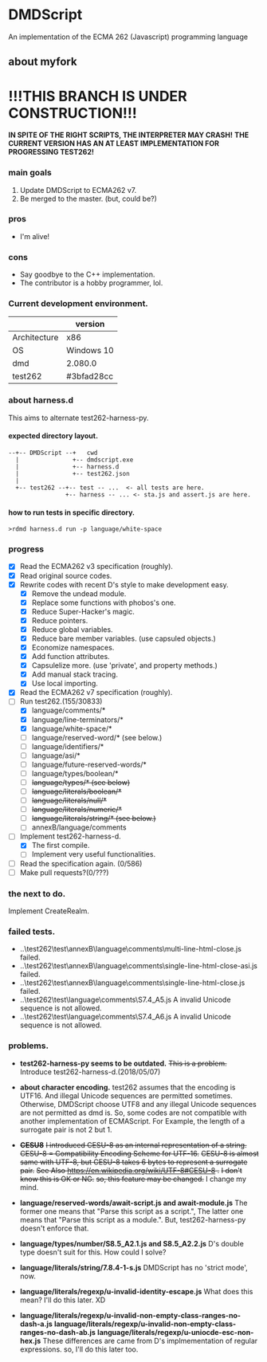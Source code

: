 DMDScript
=========

An implementation of the ECMA 262 (Javascript) programming language


## about myfork

# !!!THIS BRANCH IS UNDER CONSTRUCTION!!!
**IN SPITE OF THE RIGHT SCRIPTS, THE INTERPRETER MAY CRASH!**
**THE CURRENT VERSION HAS AN AT LEAST IMPLEMENTATION FOR PROGRESSING TEST262!**


### main goals
1. Update DMDScript to ECMA262 v7.
2. Be merged to the master. (but, could be?)

### pros
* I'm alive!

### cons
* Say goodbye to the C++ implementation.
* The contributor is a hobby programmer, lol.


### Current development environment.
|              |    version |
| ------------ | ---------- |
| Architecture |        x86 |
| OS           | Windows 10 |
| dmd          |    2.080.0 |
| test262      | #3bfad28cc |

### about harness.d
This aims to alternate test262-harness-py.

#### expected directory layout.

	--+-- DMDScript --+   cwd
	  |               +-- dmdscript.exe
	  |               +-- harness.d
	  |               +-- test262.json
	  |
	  +-- test262 --+-- test -- ...  <- all tests are here.
	                +-- harness -- ... <- sta.js and assert.js are here.

#### how to run tests in specific directory.
	>rdmd harness.d run -p language/white-space

### progress
* [x] Read the ECMA262 v3 specification (roughly).
* [x] Read original source codes.
* [x] Rewrite codes with recent D's style to make development easy.
    + [x] Remove the undead module.
    + [x] Replace some functions with phobos's one.
    + [x] Reduce Super-Hacker's magic.
    + [x] Reduce pointers.
    + [x] Reduce global variables.
    + [x] Reduce bare member variables. (use capsuled objects.)
    + [x] Economize namespaces.
    + [x] Add function attributes.
    + [x] Capsulelize more. (use 'private', and property methods.)
    + [x] Add manual stack tracing.
    + [x] Use local importing.
* [x] Read the ECMA262 v7 specification (roughly).
* [ ] Run test262.(155/30833)
    + [x] language/comments/*
    + [x] language/line-terminators/*
    + [x] language/white-space/*
    + [ ] language/reserved-word/* (see below.)
    + [ ] language/identifiers/*
    + [ ] language/asi/*
    + [ ] language/future-reserved-words/*
    + [ ] language/types/boolean/*
    + [ ] ~~language/types/* (see below)~~
    + [ ] ~~language/literals/boolean/*~~
    + [ ] ~~language/literals/null/*~~
    + [ ] ~~language/literals/numeric/*~~
    + [ ] ~~language/literals/string/* (see below.)~~
    + [ ] annexB/language/comments
* [ ] Implement test262-harness-d.
    + [x] The first compile.
    + [ ] Implement very useful functionalities. 
* [ ] Read the specification again. (0/586)
* [ ] Make pull requests?(0/???)

### the next to do.
Implement CreateRealm.


### failed tests.
* ..\test262\test\annexB\language\comments\multi-line-html-close.js
  failed.
* ..\test262\test\annexB\language\comments\single-line-html-close-asi.js
  failed.
* ..\test262\test\annexB\language\comments\single-line-html-close.js
  failed.
* ..\test262\test\language\comments\S7.4_A5.js
  A invalid Unicode sequence is not allowed.
* ..\test262\test\language\comments\S7.4_A6.js
  A invalid Unicode sequence is not allowed.

### problems.
* __test262-harness-py seems to be outdated.__
  ~~This is a problem.~~
  Introduce test262-harness-d.(2018/05/07)

* __about character encoding.__
  test262 assumes that the encoding is UTF16. And illegal Unicode sequences are permitted sometimes.
  Otherwise, DMDScript choose UTF8 and any illegal Unicode sequences are not permitted as dmd is.
  So, some codes are not compatible with another implementation of ECMAScript.
  For Example, the length of a surrogate pair is not 2 but 1.

* ~~__CESU8__~~
  ~~I introduced CESU-8 as an internal representation of a string.~~
  ~~CESU-8 = Compatibility Encoding Scheme for UTF-16.~~
  ~~CESU-8 is almost same with UTF-8, but CESU-8 takes 6 bytes to represent a surrogate pair.~~
  ~~See Also https://en.wikipedia.org/wiki/UTF-8#CESU-8 .~~
  ~~I don't know this is OK or NG.~~
  ~~so, this feature may be changed.~~
  I change my mind.

* __language/reserved-words/await-script.js and await-module.js__
  The former one means that "Parse this script as a script.", The latter one means that "Parse this script as a module.".
  But, test262-harness-py doesn't enforce that.

* __language/types/number/S8.5_A2.1.js and S8.5_A2.2.js__
  D's double type doesn't suit for this. How could I solve?

* __language/literals/string/7.8.4-1-s.js__
  DMDScript has no 'strict mode', now.

* __language/literals/regexp/u-invalid-identity-escape.js__
  What does this mean? I'll do this later. XD

* __language/literals/regexp/u-invalid-non-empty-class-ranges-no-dash-a.js__
  __language/literals/regexp/u-invalid-non-empty-class-ranges-no-dash-ab.js__
  __language/literals/regexp/u-uniocde-esc-non-hex.js__
  These differences are came from D's implmementation of regular expressions.
  so, I'll do this later too.